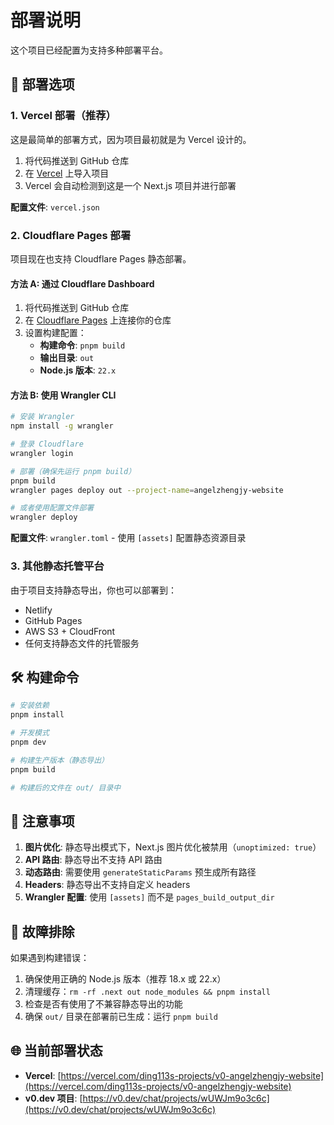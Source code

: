 # 部署说明

这个项目已经配置为支持多种部署平台。

## 🚀 部署选项

### 1. Vercel 部署（推荐）

这是最简单的部署方式，因为项目最初就是为 Vercel 设计的。

1. 将代码推送到 GitHub 仓库
2. 在 [Vercel](https://vercel.com) 上导入项目
3. Vercel 会自动检测到这是一个 Next.js 项目并进行部署

**配置文件**: `vercel.json`

### 2. Cloudflare Pages 部署

项目现在也支持 Cloudflare Pages 静态部署。

#### 方法 A: 通过 Cloudflare Dashboard
1. 将代码推送到 GitHub 仓库
2. 在 [Cloudflare Pages](https://pages.cloudflare.com) 上连接你的仓库
3. 设置构建配置：
   - **构建命令**: `pnpm build`
   - **输出目录**: `out`
   - **Node.js 版本**: `22.x`

#### 方法 B: 使用 Wrangler CLI
```bash
# 安装 Wrangler
npm install -g wrangler

# 登录 Cloudflare
wrangler login

# 部署（确保先运行 pnpm build）
pnpm build
wrangler pages deploy out --project-name=angelzhengjy-website

# 或者使用配置文件部署
wrangler deploy
```

**配置文件**: `wrangler.toml` - 使用 `[assets]` 配置静态资源目录

### 3. 其他静态托管平台

由于项目支持静态导出，你也可以部署到：
- Netlify
- GitHub Pages
- AWS S3 + CloudFront
- 任何支持静态文件的托管服务

## 🛠 构建命令

```bash
# 安装依赖
pnpm install

# 开发模式
pnpm dev

# 构建生产版本（静态导出）
pnpm build

# 构建后的文件在 out/ 目录中
```

## 📝 注意事项

1. **图片优化**: 静态导出模式下，Next.js 图片优化被禁用（`unoptimized: true`）
2. **API 路由**: 静态导出不支持 API 路由
3. **动态路由**: 需要使用 `generateStaticParams` 预生成所有路径
4. **Headers**: 静态导出不支持自定义 headers
5. **Wrangler 配置**: 使用 `[assets]` 而不是 `pages_build_output_dir`

## 🔧 故障排除

如果遇到构建错误：

1. 确保使用正确的 Node.js 版本（推荐 18.x 或 22.x）
2. 清理缓存：`rm -rf .next out node_modules && pnpm install`
3. 检查是否有使用了不兼容静态导出的功能
4. 确保 `out/` 目录在部署前已生成：运行 `pnpm build`

## 🌐 当前部署状态

- **Vercel**: [https://vercel.com/ding113s-projects/v0-angelzhengjy-website](https://vercel.com/ding113s-projects/v0-angelzhengjy-website)
- **v0.dev 项目**: [https://v0.dev/chat/projects/wUWJm9o3c6c](https://v0.dev/chat/projects/wUWJm9o3c6c) 